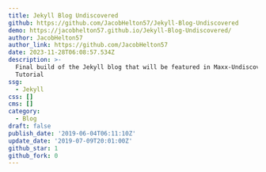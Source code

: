 ```yaml
---
title: Jekyll Blog Undiscovered
github: https://github.com/JacobHelton57/Jekyll-Blog-Undiscovered
demo: https://jacobhelton57.github.io/Jekyll-Blog-Undiscovered/
author: JacobHelton57
author_link: https://github.com/JacobHelton57
date: 2023-11-28T06:08:57.534Z
description: >-
  Final build of the Jekyll blog that will be featured in Maxx-Undiscovered
  Tutorial
ssg:
  - Jekyll
css: []
cms: []
category:
  - Blog
draft: false
publish_date: '2019-06-04T06:11:10Z'
update_date: '2019-07-09T20:01:00Z'
github_star: 1
github_fork: 0
---
```

